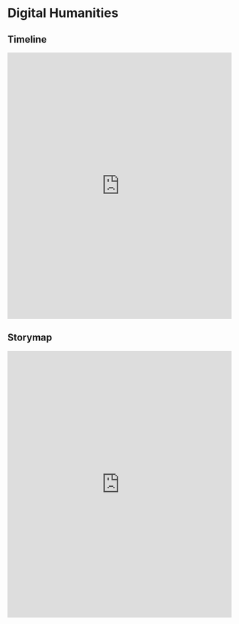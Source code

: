 # Digital Humanities

## Timeline
<iframe src='https://cdn.knightlab.com/libs/timeline3/latest/embed/index.html?source=1Z404VAsC5dFVmmnf8ni8hXgxDqUF8j7Vt3f0Jvmn1zQ&font=Georgia-Helvetica&lang=cz&initial_zoom=2&height=600' width='100%' height='600' webkitallowfullscreen mozallowfullscreen allowfullscreen frameborder='0'></iframe>
                                

## Storymap
<iframe src="https://uploads.knightlab.com/storymapjs/eaa13eb223fc3d2c0062066080b43b0f/obraz/index.html" frameborder="0" width="100%" height="600"></iframe>

